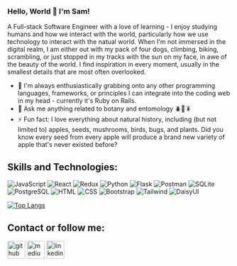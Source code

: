 ### Hello, World 👋  I'm Sam!

A Full-stack Software Engineer with a love of learning - I enjoy studying humans and how we interact with the world, particularly how we use technology to interact with the natual world. When I'm not immersed in the digital realm, I am either out with my pack of four dogs, climbing, biking, scrambling, or just stopped in my tracks with the sun on my face, in awe of the beauty of the world. I find inspiration in every moment, usually in the smallest details that are most often overlooked.

- 🌱 I'm always enthusiastically grabbing onto any other programming languages, frameworks, or principles I can integrate into the coding web in my head - currently it's Ruby on Rails.
- 💬 Ask me anything related to botany and entomology 🪲🐛🪳
- ⚡ Fun fact: I love everything about natural history, including (but not limited to) apples, seeds, mushrooms, birds, bugs, and  plants. Did you know every seed from every apple will produce a brand new variety of apple that's never existed before?


## Skills and Technologies:

<p>

<img alt='JavaScript' src='https://img.shields.io/badge/JavaScript-F7DF1E?logo=javascript&logoColor=white&style=flat'>

<img alt='React' src='https://img.shields.io/badge/React-F7DF1E?logo=react&logoColor=white&style=flat&color=blue' />

<img alt='Redux' src='https://img.shields.io/badge/Redux-764BC?logo=redux&logoColor=white&style=flat' />

<img alt='Python' src='https://img.shields.io/badge/Python-F7DF1E?logo=python&logoColor=white&style=flat&color=yellowgreen' />

<img alt='Flask' src='https://img.shields.io/badge/Flask-000000?style=flat&logo=flask' />

<img alt="Postman" src="https://camo.githubusercontent.com/5dbc91c96697ff4e6626a305019cc44bdadab5146d3ad9269497e9bff6bd0605/68747470733a2f2f696d672e736869656c64732e696f2f62616467652f506f73746d616e2d4646364333373f6c6f676f3d73716c697465266c6f676f436f6c6f723d7768697465267374796c653d666c6174" data-canonical-src="https://img.shields.io/badge/Postman-FF6C37?logo=sqlite&amp;logoColor=white&amp;style=flat" style="max-width: 100%;">

<img alt='SQLite' src='https://img.shields.io/badge/SQLite-003B57?logo=sqlite&logoColor=white&style=flat' />

<img alt='PostgreSQL' src='https://img.shields.io/badge/PostgreSQL-4169E1?logo=postgresql&logoColor=white&style=flat' />

<img alt='HTML' src='https://img.shields.io/badge/HTML-E34F26?logo=html5&logoColor=white&style=flat' />

<img alt='CSS' src='https://img.shields.io/badge/CSS-1572B6?logo=css3&logoColor=white&style=flat' />

<img alt='Bootstrap' src='https://img.shields.io/badge/Bootstrap-7952B3?logo=bootstrap&logoColor=white&style=flat' />
  
<img alt='Tailwind' src='https://img.shields.io/badge/Tailwind%20CSS-38B2AC?logo=tailwind-css&logoColor=white&style=flat' />
  
<img alt='DaisyUI' src='https://img.shields.io/badge/-DaisyUI-ffa500?logo=daisy&logoColor=white&style=flat' />

</p>

[![Top Langs](https://github-readme-stats.vercel.app/api/top-langs/?username=samchappel&layout=compact)](https://github.com/samchappel/github-readme-stats)

## Contact or follow me:

[<img src='https://cdn.jsdelivr.net/npm/simple-icons@3.0.1/icons/github.svg' alt='github' height='40'>](https://github.com/samchappel)  [<img src='https://cdn.jsdelivr.net/npm/simple-icons@3.0.1/icons/medium.svg' alt='medium' height='40'>](https://medium.com/@sams-scripts)  [<img src='https://cdn.jsdelivr.net/npm/simple-icons@3.0.1/icons/linkedin.svg' alt='linkedin' height='40'>](https://www.linkedin.com/in/sam-chappel/)  

